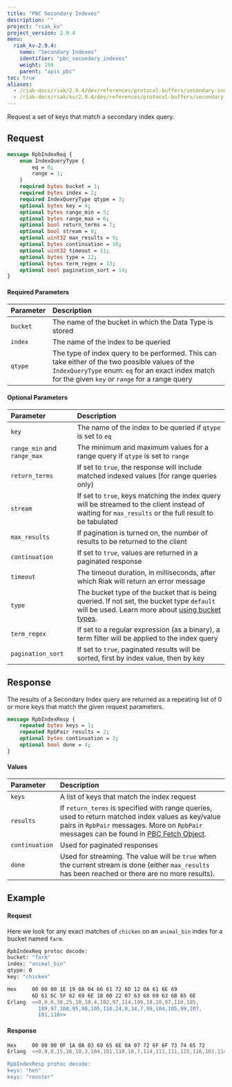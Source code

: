 ```yaml
---
title: "PBC Secondary Indexes"
description: ""
project: "riak_kv"
project_version: 2.9.4
menu:
  riak_kv-2.9.4:
    name: "Secondary Indexes"
    identifier: "pbc_secondary_indexes"
    weight: 108
    parent: "apis_pbc"
toc: true
aliases:
  - /riak-docs/riak/2.9.4/dev/references/protocol-buffers/secondary-indexes
  - /riak-docs/riak/kv/2.9.4/dev/references/protocol-buffers/secondary-indexes
---
```


Request a set of keys that match a secondary index query.

## Request

```protobuf
message RpbIndexReq {
    enum IndexQueryType {
        eq = 0;
        range = 1;
    }
    required bytes bucket = 1;
    required bytes index = 2;
    required IndexQueryType qtype = 3;
    optional bytes key = 4;
    optional bytes range_min = 5;
    optional bytes range_max = 6;
    optional bool return_terms = 7;
    optional bool stream = 8;
    optional uint32 max_results = 9;
    optional bytes continuation = 10;
    optional uint32 timeout = 11;
    optional bytes type = 12;
    optional bytes term_regex = 13;
    optional bool pagination_sort = 14;
}
```

#### Required Parameters

Parameter | Description
:---------|:-----------
`bucket` | The name of the bucket in which the Data Type is stored
`index` | The name of the index to be queried
`qtype` | The type of index query to be performed. This can take either of the two possible values of the `IndexQueryType` enum: `eq` for an exact index match for the given `key` or `range` for a range query

#### Optional Parameters

Parameter | Description
:---------|:-----------
`key` | The name of the index to be queried if `qtype` is set to `eq`
`range_min` and `range_max` | The minimum and maximum values for a range query if `qtype` is set to `range`
`return_terms` | If set to `true`, the response will include matched indexed values (for range queries only)
`stream` | If set to `true`, keys matching the index query will be streamed to the client instead of waiting for `max_results` or the full result to be tabulated
`max_results` | If pagination is turned on, the number of results to be returned to the client
`continuation` | If set to `true`, values are returned in a paginated response
`timeout` | The timeout duration, in milliseconds, after which Riak will return an error message
`type` | The bucket type of the bucket that is being queried. If not set, the bucket type `default` will be used. Learn more about [using bucket types]({{<baseurl>}}riak/kv/2.9.4/developing/usage/bucket-types).
`term_regex` | If set to a regular expression (as a binary), a term filter will be applied to the index query
`pagination_sort` | If set to `true`, paginated results will be sorted, first by index value, then by key

## Response

The results of a Secondary Index query are returned as a repeating list
of 0 or more keys that match the given request parameters.

```protobuf
message RpbIndexResp {
    repeated bytes keys = 1;
    repeated RpbPair results = 2;
    optional bytes continuation = 3;
    optional bool done = 4;
}
```

#### Values

Parameter | Description
:---------|:-----------
`keys` | A list of keys that match the index request
`results` | If `return_terms` is specified with range queries, used to return matched index values as key/value pairs in `RpbPair` messages. More on `RpbPair` messages can be found in [PBC Fetch Object]({{<baseurl>}}riak/kv/2.9.4/developing/api/protocol-buffers/fetch-object).
`continuation` | Used for paginated responses
`done` | Used for streaming. The value will be `true` when the current stream is done (either `max_results` has been reached or there are no more results).

## Example

#### Request

Here we look for any exact matches of `chicken` on an `animal_bin` index
for a bucket named `farm`.

```bash
RpbIndexReq protoc decode:
bucket: "farm"
index: "animal_bin"
qtype: 0
key: "chicken"

Hex     00 00 00 1E 19 0A 04 66 61 72 6D 12 0A 61 6E 69
        6D 61 6C 5F 62 69 6E 18 00 22 07 63 68 69 63 6B 65 6E
Erlang  <<0,0,0,30,25,10,10,4,102,97,114,109,18,10,97,110,105,
          109,97,108,95,98,105,110,24,0,34,7,99,104,105,99,107,
          101,110>>
```

#### Response

```bash
Hex     00 00 00 0F 1A 0A 03 68 65 6E 0A 07 72 6F 6F 73 74 65 72
Erlang  <<0,0,0,15,26,10,3,104,101,110,10,7,114,111,111,115,116,101,114>>

RpbIndexResp protoc decode:
keys: "hen"
keys: "rooster"
```

